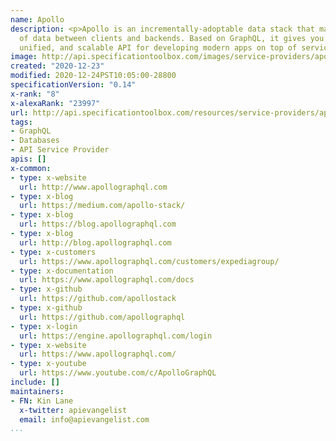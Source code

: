 ```yaml
---
name: Apollo
description: <p>Apollo is an incrementally-adoptable data stack that manages the flow
  of data between clients and backends. Based on GraphQL, it gives you a principled,
  unified, and scalable API for developing modern apps on top of services.</p>
image: http://api.specificationtoolbox.com/images/service-providers/apollo.jpg
created: "2020-12-23"
modified: 2020-12-24PST10:05:00-28800
specificationVersion: "0.14"
x-rank: "8"
x-alexaRank: "23997"
url: http://api.specificationtoolbox.com/resources/service-providers/apollo/
tags:
- GraphQL
- Databases
- API Service Provider
apis: []
x-common:
- type: x-website
  url: http://www.apollographql.com
- type: x-blog
  url: https://medium.com/apollo-stack/
- type: x-blog
  url: https://blog.apollographql.com
- type: x-blog
  url: http://blog.apollographql.com
- type: x-customers
  url: https://www.apollographql.com/customers/expediagroup/
- type: x-documentation
  url: https://www.apollographql.com/docs
- type: x-github
  url: https://github.com/apollostack
- type: x-github
  url: https://github.com/apollographql
- type: x-login
  url: https://engine.apollographql.com/login
- type: x-website
  url: https://www.apollographql.com/
- type: x-youtube
  url: https://www.youtube.com/c/ApolloGraphQL
include: []
maintainers:
- FN: Kin Lane
  x-twitter: apievangelist
  email: info@apievangelist.com
...
```

